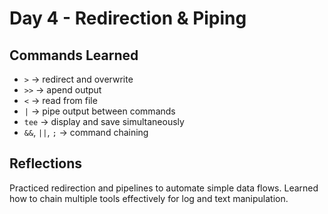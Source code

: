 # Day 4 - Redirection & Piping

## Commands Learned
- `>` -> redirect and overwrite
- `>>` -> apend output
- `<` -> read from file
- `|` -> pipe output between commands
- `tee` -> display and save simultaneously
- `&&`, `||`, `;` -> command chaining

## Reflections
Practiced redirection and pipelines to automate simple data flows. Learned how to chain multiple tools effectively for log and text manipulation.
